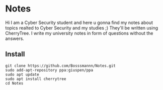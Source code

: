 # Notes
Hi I am a Cyber Security student and here u gonna find my notes about topics realted to Cyber Security and my studies ;) They'll be written using CherryTree.
I write my university notes in form of questions without the answers.
## Install
```
git clone https://github.com/Bosssmannn/Notes.git
sudo add-apt-repository ppa:giuspen/ppa
sudo apt update
sudo apt install cherrytree
cd Notes
```
